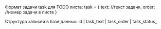 Формат задачи task для TODO листа:
task = {
    text: //текст задачи,
    order: //номер задачи в листе
    }

Структура записей в базе данных:
id | task_text | task_order | task_status_